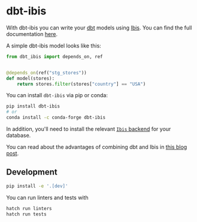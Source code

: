 # dbt-ibis
With dbt-ibis you can write your [dbt](https://www.getdbt.com/) models using [Ibis](https://ibis-project.org/). You can find the full documentation [here](https://binste.github.io/dbt-ibis/intro.html).

A simple dbt-ibis model looks like this:
```python
from dbt_ibis import depends_on, ref


@depends_on(ref("stg_stores"))
def model(stores):
    return stores.filter(stores["country"] == "USA")
```

You can install `dbt-ibis` via pip or conda:
```bash
pip install dbt-ibis
# or
conda install -c conda-forge dbt-ibis
```

In addition, you'll need to install the relevant [`Ibis` backend](https://ibis-project.org/install) for your database.

You can read about the advantages of combining dbt and Ibis in [this blog post](https://ibis-project.org/posts/dbt-ibis/).


## Development
```bash
pip install -e '.[dev]'
```

You can run linters and tests with
```bash
hatch run linters
hatch run tests
```
